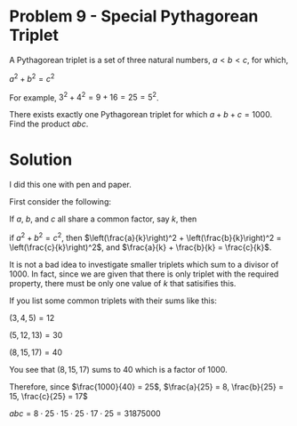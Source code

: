 # Problem 9 - Special Pythagorean Triplet

A Pythagorean triplet is a set of three natural numbers, $a < b < c$, for which,

$a^2 + b^2 = c^2$

For example, $3^2 + 4^2 = 9 + 16 = 25 = 5^2$.

There exists exactly one Pythagorean triplet for which $a + b + c = 1000$.
Find the product $abc$.

# Solution

I did this one with pen and paper.

First consider the following:

If $a$, $b$, and $c$ all share a common factor, say $k$, then

if $a^2 + b^2 = c^2$, then $\left(\frac{a}{k}\right)^2 + \left(\frac{b}{k}\right)^2 = \left(\frac{c}{k}\right)^2$, and $\frac{a}{k} + \frac{b}{k} = \frac{c}{k}$.

It is not a bad idea to investigate smaller triplets which sum to a divisor of $1000$. In fact, since we are given that there is only triplet with the required property, there must be only one value of $k$ that satisifies this.

If you list some common triplets with their sums like this:

$(3, 4, 5) = 12$

$(5, 12, 13) = 30$

$(8, 15, 17) = 40$

You see that $(8, 15, 17)$ sums to $40$ which is a factor of $1000$.

Therefore, since $\frac{1000}{40} = 25$, $\frac{a}{25} = 8, \frac{b}{25} = 15, \frac{c}{25} = 17$

$abc = 8\cdot25\cdot15\cdot25\cdot17\cdot25 = 31875000$
